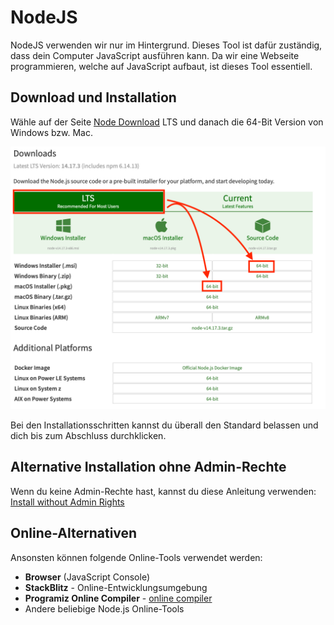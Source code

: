 # NodeJS

NodeJS verwenden wir nur im Hintergrund. Dieses Tool ist dafür zuständig, dass dein Computer JavaScript ausführen kann. Da wir eine Webseite programmieren, welche auf JavaScript aufbaut, ist dieses Tool essentiell.

## Download und Installation

Wähle auf der Seite [Node Download](https://nodejs.org/en/download/) LTS und danach die 64-Bit Version von Windows bzw. Mac.

![Node Download](images/nodeDownload.png)

Bei den Installationsschritten kannst du überall den Standard belassen und dich bis zum Abschluss durchklicken.

## Alternative Installation ohne Admin-Rechte

Wenn du keine Admin-Rechte hast, kannst du diese Anleitung verwenden:
[Install without Admin Rights](https://zwbetz.com/install-nodejs-on-windows-without-admin-access/)

## Online-Alternativen

Ansonsten können folgende Online-Tools verwendet werden:

- **Browser** (JavaScript Console)
- **StackBlitz** - Online-Entwicklungsumgebung
- **Programiz Online Compiler** - [online compiler](https://www.programiz.com/javascript/online-compiler/)
- Andere beliebige Node.js Online-Tools

